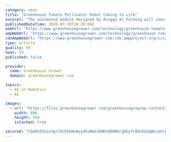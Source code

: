 ```yaml
---
category: news
title: "Greenhouse Tomato Pollinator Robot Coming to Life"
excerpt: "The automated module designed by Arugga Al Farming will soon be evaluated for commercial use, with an official launch planned for late 2020."
publishedDateTime: 2020-07-19T20:28:00Z
webUrl: "https://www.greenhousegrower.com/technology/greenhouse-tomato-pollinator-robot-coming-to-life/"
ampWebUrl: "https://www.greenhousegrower.com/technology/greenhouse-tomato-pollinator-robot-coming-to-life/?amp"
cdnAmpWebUrl: "https://www-greenhousegrower-com.cdn.ampproject.org/c/s/www.greenhousegrower.com/technology/greenhouse-tomato-pollinator-robot-coming-to-life/?amp"
type: article
quality: 59
heat: 59
published: false

provider:
  name: Greenhouse Grower
  domain: greenhousegrower.com

topics:
  - AI in Robotics
  - AI

images:
  - url: "https://files.greenhousegrower.com/greenhousegrow/wp-content/uploads/2020/07/Tomato-Pollinator-Robot-in-the-Greenhouse.jpg"
    width: 896
    height: 504
    isCached: true

secured: "CQoR52hVzx3qrC0CK5bNxWyydUvNmGJ6NMz6D0B0rgDGyTcBbnEUZqBkieUrpFJsnK8150swlqeMbJ+4vMoZkk8YQJheu2+c6AudB+U6J0krWxGfpvZ4b1iMphqZfbz055czyWlVxrH5uhk5seoGtzKvvppIKynhrQ3GA5dqMJ3p0t3R6uuO6RbrnRqSx+nGKtlDPplA3NXtvDPs/BqnPNk+tnW5u0n2158LdjmEZnW6aktjURGkGyJENpfmmeQCg/yOwtRZQE6a1we6vQ/1aMHqq15no2mFQ+uPxhUf+6i8JN38di26nN1xx7iViwhSoGpNII+Hi7IQ8xmWb/6f7A==;PRAPXsGVirIW96PcNVjHYQ=="
---
```


